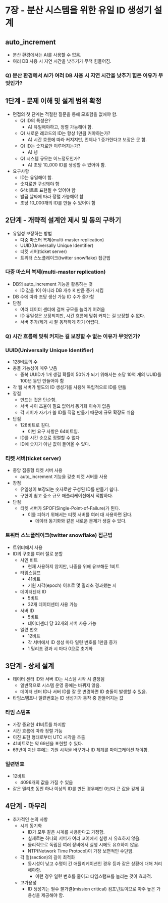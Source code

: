 # 7장 - 분산 시스템을 위한 유일 ID 생성기 설계

## auto_increment
- 분산 환경에서는 AI를 사용할 수 없음.
- 여러 DB 사용 시 지연 시간을 낮추기가 무척 힘들어짐.

### Q) 분산 환경에서 AI가 여러 DB 사용 시 지연 시간을 낮추기 힘든 이유가 무엇인가?

## 1단계 - 문제 이해 및 설계 범위 확정
- 면접의 첫 단계는 적절한 질문을 통해 모호함을 없애야 함.
  - Q) ID의 특성은?
    - A) 유일해야하고, 정렬 가능해야 함.
  - Q) 새로운 레코드의 ID는 항상 1만큼 커야하는가?
    - A) 시간 흐름에 따라 커지지만, 언제나 1 증가한다고 보장은 못 함.
  - Q) ID는 숫자로만 이루어지는가?
    - A) 넹
  - Q) 시스템 규모는 어느정도인가?
    - A) 초당 10_000 ID를 생성할 수 있어야 함.
- 요구사항
  - ID는 유일해야 함.
  - 숫자로만 구성돼야 함
  - 64비트로 표현될 수 있어야 함
  - 발급 날짜에 따라 정렬 가능해야 함
  - 초당 10_000개의 ID를 만들 수 있어야 함

## 2단계 - 개략적 설계안 제시 및 동의 구하기
- 유일성 보장하는 방법
  - 다중 마스터 복제(multi-master replication)
  - UUID(Universally Unique Identifier)
  - 티켓 서버(ticket server)
  - 트위터 스노플레이크(twitter snowflake) 접근법

### 다중 마스터 복제(multi-master replication)
- DB의 auto_increment 기능을 활용하는 것
  - ID 값을 1이 아니라 DB 개수 K 만큼 증가 시킴
- DB 수에 따라 초당 생산 가능 ID 수가 증가함
- 단점
  - 여러 데이터 센터에 걸쳐 규모를 늘리기 어려움
  - ID 유일성은 보장되지만, 시간 흐름에 맞춰 커지는 걸 보장할 수 없다.
  - 서버 추가/제거 시 잘 동작하게 하기 어렵다.

### Q) 시간 흐름에 맞춰 커지는 걸 보장할 수 없는 이유가 무엇인가?

### UUID(Universally Unique Identifier)
- 128비트의 수
- 충돌 가능성이 매우 낮음
  - 중복 UUID가 1개 생길 확률이 50%가 되기 위해서는 초당 10억 개의 UUID를 100년 동안 만들어야 함
- 각 웹 서버가 별도의 ID 생성기를 사용해 독립적으로 ID를 만듦
- 장점
  - 만드는 것은 단순함.
  - 서버 사이 조율이 필요 없어서 동기화 이슈가 없음
  - 각 서버가 자기가 쓸 ID를 직접 만들기 때문에 규모 확장도 쉬움
- 단점
  - 128비트로 길다.
    - 이번 요구 사항은 64비트임.
  - ID를 시간 순으로 정렬할 수 없다
  - ID에 숫자가 아닌 값이 들어올 수 있다.

### 티켓 서버(ticket server)
- 중앙 집중형 티켓 서버 사용
  - auto_increment 기능을 갖춘 티켓 서버를 사용
- 장점
  - 유일성이 보장되는 숫자로만 구성된 ID를 만들기 쉽다.
  - 구현이 쉽고 중소 규모 애플리케이션에서 적합하다.
- 단점
  - 티켓 서버가 SPOF(Single-Point-of-Failure)가 된다.
    - 이를 피하기 위해서는 티켓 서버를 여러 대 사용하면 된다.
      - 데이터 동기화와 같은 새로운 문제가 생길 수 있다.

### 트위터 스노플레이크(twitter snowflake) 접근법
- 트위터에서 사용
- ID의 구조를 여러 절로 분할
  - 사인 비트
    - 현재 사용하지 않지만, 나중을 위해 유보해둔 1비트
  - 타임스탬프
    - 41비트
    - 기원 시각(epoch) 이후로 몇 밀리초 경과했는 지
  - 데이터센터 ID
    - 5비트
    - 32개 데이터센터 사용 가능
  - 서버 ID
    - 5비트
    - 데이터센터 당 32개의 서버 사용 가능
  - 일련 번호
    - 12비트
    - 각 서버에서 ID 생성 마다 일련 번호를 1만큼 증가
    - 1 밀리초 경과 시 마다 0으로 초기화

## 3단계 - 상세 설계
- 데이터 센터 ID와 서버 ID는 시스템 시작 시 결정됨
  - 일반적으로 시스템 운영 중에는 바뀌지 않음.
  - 데이터 센터 ID나 서버 ID를 잘 못 변경하면 ID 충돌이 발생할 수 있음.
- 타임스탬프나 일련번호는 ID 생성기가 동작 중 만들어지는 값

### 타임 스탬프
- 가장 중요한 41비트를 차지함
- 시간 흐름에 따라 정렬 가능
- 이진 표현 형태로부터 UTC 시각을 추출
- 41비트로는 약 69년을 표현할 수 있다.
- 69년이 지난 후에는 기원 시각을 바꾸거나 ID 체계를 마이그레이션 해야함.

### 일련번호
- 12비트
  - 4096개의 값을 가질 수 있음
- 같은 밀리초 동안 하나 이상의 ID를 만든 경우에만 0보다 큰 값을 갖게 됨

## 4단계 - 마무리
- 추가적인 논의 사항
  - 시계 동기화
    - ID가 모두 같은 시계를 사용한다고 가정함.
    - 실제로는 하나의 서버가 여러 코어에서 실행 시 유효하지 않음.
    - 물리적으로 독립된 여러 장비에서 실행 시에도 유효하지 않음.
    - NTP(Network Time Protocol)이 가장 보편적인 수단임.
  - 각 절(section)의 길이 최적화
    - 동시성이 낮고 수명이 긴 애플리케이션인 경우 등과 같은 상황에 대해 처리해야함.
      - 이런 경우 일련 번호를 줄이고 타임스탬프를 늘리는 것이 효과적.
  - 고가용성
    - ID 생성기는 필수 불가결(mission critical) 컴포넌트이므로 아주 높은 가용성을 제공해야 함.